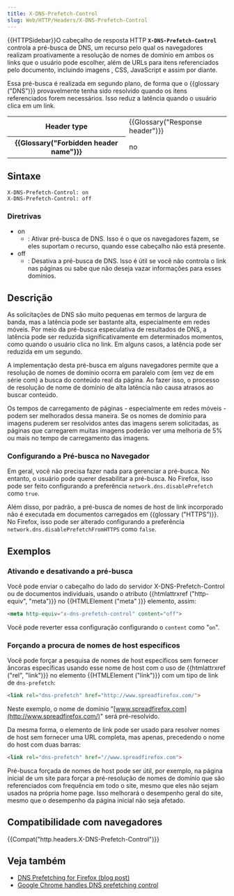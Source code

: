 ```yaml
---
title: X-DNS-Prefetch-Control
slug: Web/HTTP/Headers/X-DNS-Prefetch-Control
---
```

{{HTTPSidebar}}O cabeçalho de resposta HTTP **`X-DNS-Prefetch-Control`** controla a pré-busca de DNS, um recurso pelo qual os navegadores realizam proativamente a resolução de nomes de domínio em ambos os links que o usuário pode escolher, além de URLs para itens referenciados pelo documento, incluindo imagens , CSS, JavaScript e assim por diante.

Essa pré-busca é realizada em segundo plano, de forma que o {{glossary ("DNS")}} provavelmente tenha sido resolvido quando os itens referenciados forem necessários. Isso reduz a latência quando o usuário clica em um link.

<table class="properties">
  <tbody>
    <tr>
      <th scope="row">Header type</th>
      <td>{{Glossary("Response header")}}</td>
    </tr>
    <tr>
      <th scope="row">{{Glossary("Forbidden header name")}}</th>
      <td>no</td>
    </tr>
  </tbody>
</table>

## Sintaxe

```
X-DNS-Prefetch-Control: on
X-DNS-Prefetch-Control: off
```

### Diretrivas

- on
  - : Ativar pré-busca de DNS. Isso é o que os navegadores fazem, se eles suportam o recurso, quando esse cabeçalho não está presente.
- off
  - : Desativa a pré-busca de DNS. Isso é útil se você não controla o link nas páginas ou sabe que não deseja vazar informações para esses domínios.

## Descrição

As solicitações de DNS são muito pequenas em termos de largura de banda, mas a latência pode ser bastante alta, especialmente em redes móveis. Por meio da pré-busca especulativa de resultados de DNS, a latência pode ser reduzida significativamente em determinados momentos, como quando o usuário clica no link. Em alguns casos, a latência pode ser reduzida em um segundo.

A implementação desta pré-busca em alguns navegadores permite que a resolução de nomes de domínio ocorra em paralelo com (em vez de em série com) a busca do conteúdo real da página. Ao fazer isso, o processo de resolução de nome de domínio de alta latência não causa atrasos ao buscar conteúdo.

Os tempos de carregamento de páginas - especialmente em redes móveis - podem ser melhorados dessa maneira. Se os nomes de domínio para imagens puderem ser resolvidos antes das imagens serem solicitadas, as páginas que carregarem muitas imagens poderão ver uma melhoria de 5% ou mais no tempo de carregamento das imagens.

### Configurando a Pré-busca no Navegador

Em geral, você não precisa fazer nada para gerenciar a pré-busca. No entanto, o usuário pode querer desabilitar a pré-busca. No Firefox, isso pode ser feito configurando a preferência `network.dns.disablePrefetch` como `true`.

Além disso, por padrão, a pré-busca de nomes de host de link incorporado não é executada em documentos carregados em {{glossary ("HTTPS")}}. No Firefox, isso pode ser alterado configurando a preferência `network.dns.disablePrefetchFromHTTPS` como `false`.

## Exemplos

### Ativando e desativando a pré-busca

Você pode enviar o cabeçalho do lado do servidor X-DNS-Prefetch-Control ou de documentos individuais, usando o atributo {{htmlattrxref ("http-equiv", "meta")}} no {{HTMLElement ("meta" )}} elemento, assim:

```html
<meta http-equiv="x-dns-prefetch-control" content="off">
```

Você pode reverter essa configuração configurando o `content` como "`on`".

### Forçando a procura de nomes de host específicos

Você pode forçar a pesquisa de nomes de host específicos sem fornecer âncoras específicas usando esse nome de host com o uso de {{htmlattrxref ("rel", "link")}} no elemento {{HTMLElement ("link")}} com um tipo de link de `dns-prefetch`:

```html
<link rel="dns-prefetch" href="http://www.spreadfirefox.com/">
```

Neste exemplo, o nome de domínio "[www.spreadfirefox.com](http://www.spreadfirefox.com/)" será pré-resolvido.

Da mesma forma, o elemento de link pode ser usado para resolver nomes de host sem fornecer uma URL completa, mas apenas, precedendo o nome do host com duas barras:

```html
<link rel="dns-prefetch" href="//www.spreadfirefox.com">
```

Pré-busca forçada de nomes de host pode ser útil, por exemplo, na página inicial de um site para forçar a pré-resolução de nomes de domínio que são referenciados com frequência em todo o site, mesmo que eles não sejam usados ​​na própria home page. Isso melhorará o desempenho geral do site, mesmo que o desempenho da página inicial não seja afetado.

## Compatibilidade com navegadores

{{Compat("http.headers.X-DNS-Prefetch-Control")}}

## Veja também

- [DNS Prefetching for Firefox (blog post)](http://bitsup.blogspot.com/2008/11/dns-prefetching-for-firefox.html)
- [Google Chrome handles DNS prefetching control](http://dev.chromium.org/developers/design-documents/dns-prefetching)
